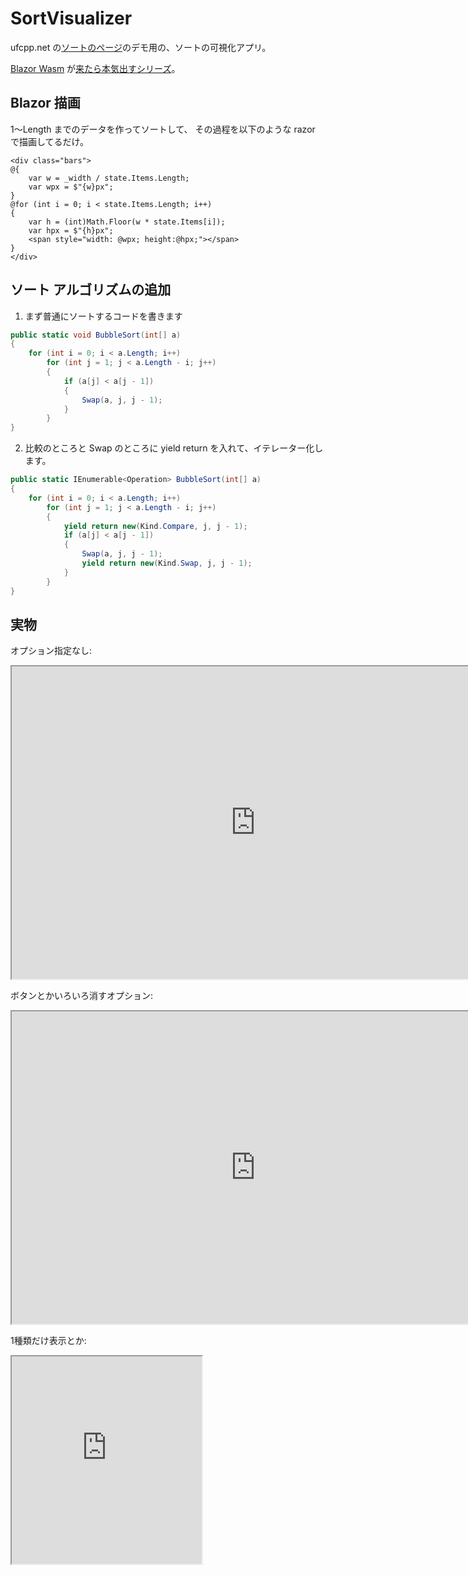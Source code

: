# SortVisualizer

ufcpp.net の[ソートのページ](https://ufcpp.net/study/algorithm/sort.html)のデモ用の、ソートの可視化アプリ。

[Blazor Wasm](https://learn.microsoft.com/ja-jp/aspnet/core/blazor/hosting-models?view=aspnetcore-6.0) が[来たら本気出すシリーズ](https://github.com/ufcpp/UfcppSample/labels/%E3%81%9D%E3%81%AE%E6%99%82%E3%81%8C%E6%9D%A5%E3%81%9F%E3%82%89%E6%9C%AC%E6%B0%97%E5%87%BA%E3%81%99)。

## Blazor 描画

1～Length までのデータを作ってソートして、
その過程を以下のような razor で描画してるだけ。

```razor
<div class="bars">
@{
    var w = _width / state.Items.Length;
    var wpx = $"{w}px";
}
@for (int i = 0; i < state.Items.Length; i++)
{
    var h = (int)Math.Floor(w * state.Items[i]);
    var hpx = $"{h}px";
    <span style="width: @wpx; height:@hpx;"></span>
}
</div>
```

## ソート アルゴリズムの追加

1. まず普通にソートするコードを書きます

```cs
public static void BubbleSort(int[] a)
{
    for (int i = 0; i < a.Length; i++)
        for (int j = 1; j < a.Length - i; j++)
        {
            if (a[j] < a[j - 1])
            {
                Swap(a, j, j - 1);
            }
        }
}
```

2. 比較のところと Swap のところに yield return を入れて、イテレーター化します。

```cs
public static IEnumerable<Operation> BubbleSort(int[] a)
{
    for (int i = 0; i < a.Length; i++)
        for (int j = 1; j < a.Length - i; j++)
        {
            yield return new(Kind.Compare, j, j - 1);
            if (a[j] < a[j - 1])
            {
                Swap(a, j, j - 1);
                yield return new(Kind.Swap, j, j - 1);
            }
        }
}
```

## 実物

オプション指定なし:

<div><iframe src="https://black-ocean-009cb0000.2.azurestaticapps.net/" width="780" height="500"></iframe></div>

ボタンとかいろいろ消すオプション:

<div><iframe src="https://black-ocean-009cb0000.2.azurestaticapps.net/?i=0&s=0&w=150" width="780" height="500"></iframe></div>

1種類だけ表示とか:

<div><iframe src="https://black-ocean-009cb0000.2.azurestaticapps.net/?a=quick&i=0&s=0&w=300" width="304" height="332"></iframe></div>
